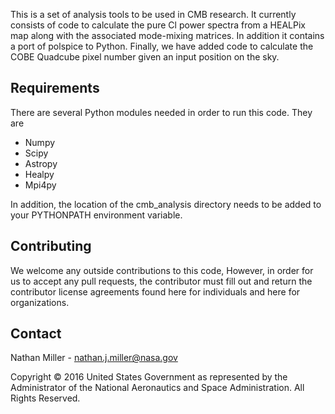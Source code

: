 This is a set of analysis tools to be used in CMB research. It currently consists of code to calculate the pure Cl power spectra from a HEALPix map along with the associated mode-mixing matrices. In addition it contains a port of polspice to Python. Finally, we have added code to calculate the COBE Quadcube pixel number given an input position on the sky.

## Requirements ##

There are several Python modules needed in order to run this code. They are

* Numpy
* Scipy
* Astropy
* Healpy
* Mpi4py

In addition, the location of the cmb_analysis directory needs to be added to your PYTHONPATH environment variable.

## Contributing ##

We welcome any outside contributions to this code, However, in order for us to accept any pull requests, the contributor must fill out and return the contributor license agreements found here for individuals and here for organizations.

## Contact ##

Nathan Miller - nathan.j.miller@nasa.gov

Copyright © 2016 United States Government as represented by the Administrator of the National Aeronautics and Space Administration. All Rights Reserved.
